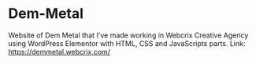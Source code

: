 # Dem-Metal
Website of Dem Metal that I've made working in Webcrix Creative Agency using WordPress Elementor with HTML, CSS and JavaScripts parts. Link: https://demmetal.webcrix.com/
